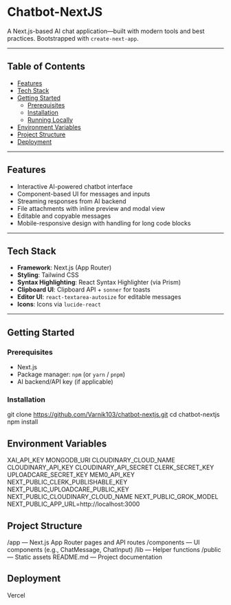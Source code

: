 # Chatbot-NextJS

A Next.js-based AI chat application—built with modern tools and best practices. Bootstrapped with `create-next-app`.

---

## Table of Contents
- [Features](#features)  
- [Tech Stack](#tech-stack)  
- [Getting Started](#getting-started)  
  - [Prerequisites](#prerequisites)  
  - [Installation](#installation)  
  - [Running Locally](#running-locally)  
- [Environment Variables](#environment-variables)  
- [Project Structure](#project-structure)  
- [Deployment](#deployment)  

---

## Features
- Interactive AI-powered chatbot interface  
- Component-based UI for messages and inputs  
- Streaming responses from AI backend  
- File attachments with inline preview and modal view  
- Editable and copyable messages  
- Mobile-responsive design with handling for long code blocks

---

## Tech Stack
- **Framework**: Next.js (App Router)  
- **Styling**: Tailwind CSS  
- **Syntax Highlighting**: React Syntax Highlighter (via Prism)  
- **Clipboard UI**: Clipboard API + `sonner` for toasts  
- **Editor UI**: `react-textarea-autosize` for editable messages  
- **Icons**: Icons via `lucide-react`

---

## Getting Started

### Prerequisites
- Next.js
- Package manager: `npm` (or `yarn` / `pnpm`)  
- AI backend/API key (if applicable)

### Installation

git clone https://github.com/Varnik103/chatbot-nextjs.git
cd chatbot-nextjs
npm install

## Environment Variables
XAI_API_KEY
MONGODB_URI
CLOUDINARY_CLOUD_NAME
CLOUDINARY_API_KEY
CLOUDINARY_API_SECRET
CLERK_SECRET_KEY
UPLOADCARE_SECRET_KEY
MEM0_API_KEY
NEXT_PUBLIC_CLERK_PUBLISHABLE_KEY
NEXT_PUBLIC_UPLOADCARE_PUBLIC_KEY
NEXT_PUBLIC_CLOUDINARY_CLOUD_NAME
NEXT_PUBLIC_GROK_MODEL
NEXT_PUBLIC_APP_URL=http://localhost:3000


## Project Structure
/app           — Next.js App Router pages and API routes
/components    — UI components (e.g., ChatMessage, ChatInput)
/lib           — Helper functions
/public        — Static assets
README.md      — Project documentation


## Deployment
Vercel
